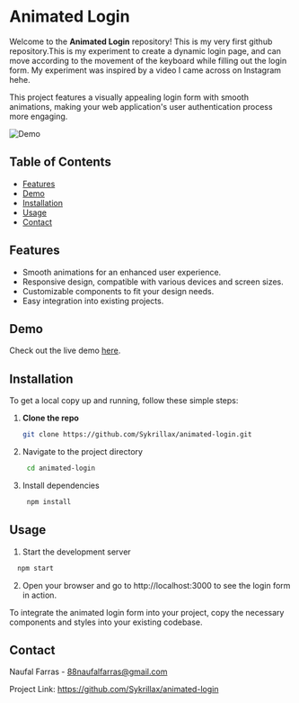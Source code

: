 # Animated Login

Welcome to the **Animated Login** repository! This is my very first github repository.This is my experiment to create a dynamic login page, and can move according to the movement of the keyboard while filling out the login form. My experiment was inspired by a video I came across on Instagram hehe.

This project features a visually appealing login form with smooth animations, making your web application's user authentication process more engaging.

![Demo](demo.gif)

## Table of Contents

- [Features](#features)
- [Demo](#demo)
- [Installation](#installation)
- [Usage](#usage)
- [Contact](#contact)

## Features

- Smooth animations for an enhanced user experience.
- Responsive design, compatible with various devices and screen sizes.
- Customizable components to fit your design needs.
- Easy integration into existing projects.

## Demo

Check out the live demo [here](https://example.com/animated-login-demo).

## Installation

To get a local copy up and running, follow these simple steps:

1. **Clone the repo**
   ```sh
   git clone https://github.com/Sykrillax/animated-login.git
   
2. Navigate to the project directory
   ```sh
    cd animated-login
   ```
3. Install dependencies
   ```sh
    npm install
   ```

## Usage

1. Start the development server
```sh
  npm start
```

2. Open your browser and go to http://localhost:3000 to see the login form in action.

To integrate the animated login form into your project, copy the necessary components and styles into your existing codebase.

## Contact
Naufal Farras - 88naufalfarras@gmail.com

Project Link: https://github.com/Sykrillax/animated-login
